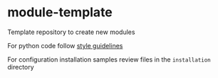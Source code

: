 # module-template

Template repository to create new modules

For python code follow [style guidelines](https://peps.python.org/pep-0008/)

For configuration installation samples review files in the `installation` directory
